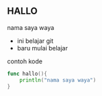 ## HALLO
nama saya waya

- ini belajar git
- baru mulai belajar

contoh kode
```go
func hallo(){
    println("nama saya waya")
}
```
